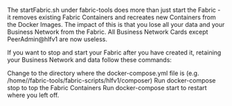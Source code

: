 The startFabric.sh under fabric-tools does more than just start the Fabric - it removes existing Fabric Containers and recreates new Containers from the Docker Images. The impact of this is that you lose all your data and your Business Network from the Fabric. All Business Network Cards except PeerAdmin@hlfv1 are now useless.

If you want to stop and start your Fabric after you have created it, retaining your Business Network and data follow these commands:

Change to the directory where the docker-compose.yml file is (e.g. /home/<user>/fabric-tools/fabric-scripts/hlfv1/composer)
Run docker-compose stop to top the Fabric Containers
Run docker-compose start to restart where you left off.

